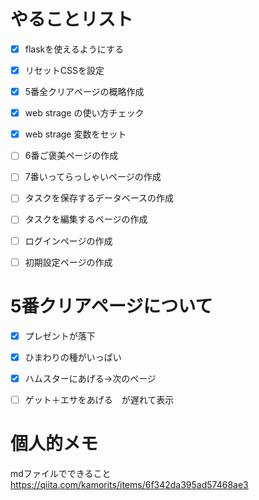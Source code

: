 # やることリスト
- [x] flaskを使えるようにする
- [x] リセットCSSを設定
- [x] 5番全クリアページの概略作成
- [x] web strage の使い方チェック
- [x] web strage 変数をセット
- [ ] 6番ご褒美ページの作成
- [ ] 7番いってらっしゃいページの作成


- [ ] タスクを保存するデータベースの作成
- [ ] タスクを編集するページの作成
- [ ] ログインページの作成
- [ ] 初期設定ページの作成

# 5番クリアページについて
- [x] プレゼントが落下
- [x] ひまわりの種がいっぱい
- [x] ハムスターにあげる→次のページ
- [ ] ゲット＋エサをあげる　が遅れて表示


# 個人的メモ
mdファイルでできること
https://qiita.com/kamorits/items/6f342da395ad57468ae3